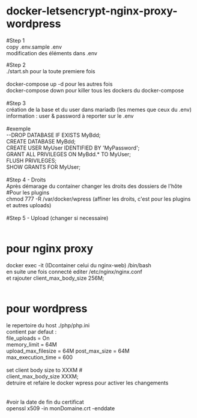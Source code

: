 # docker-letsencrypt-nginx-proxy-wordpress

#Step 1 <br>
copy .env.sample .env <br>
modification des éléments dans .env <br>


#Step 2 <br>
./start.sh pour la toute premiere fois <br>
<br>
docker-compose up -d pour les autres fois<br>
docker-compose down pour killer tous les dockers du docker-compose<br>
<br>
#Step 3<br>
création de la base et du user dans mariadb (les memes que ceux du .env)<br>
information : user & password à reporter sur le .env<br>
<br>
#exemple <br>
--DROP DATABASE IF EXISTS MyBdd;<br>
CREATE DATABASE MyBdd;<br>
CREATE USER MyUser IDENTIFIED BY 'MyPassword';<br>
GRANT ALL PRIVILEGES ON MyBdd.* TO MyUser;<br>
FLUSH PRIVILEGES;<br>
SHOW GRANTS FOR MyUser;<br>
<br>
#Step 4 - Droits<br>
Après démarage du container changer les droits des dossiers de l'hôte<br>
#Pour les plugins <br>
chmod 777 -R /var/docker/wpress (affiner les droits, c'est pour les plugins et autres uploads)<br>
<br>
#Step 5 - Upload (changer si necessaire)<br>
<br>
# pour nginx proxy <br>
docker exec -it (IDcontainer celui du nginx-web)  /bin/bash<br>
en suite une fois connecté editer /etc/nginx/nginx.conf<br>
et rajouter client_max_body_size 256M;<br>
<br>
# pour wordpress<br>
le repertoire du host ./php/php.ini<br>
contient par defaut :<br>
  file_uploads = On<br>
  memory_limit = 64M<br>
  upload_max_filesize = 64M
  post_max_size = 64M<br>
  max_execution_time = 600<br>
<br>
set client body size to XXXM #<br>
client_max_body_size XXXM;<br>
detruire et refaire le docker wpress pour activer les changements <br>
<br>
<br>
#voir la date de fin du certificat<br>
openssl x509 -in monDomaine.crt -enddate<br>


